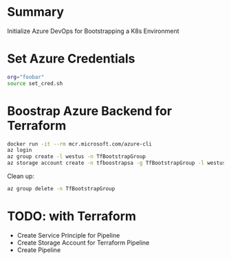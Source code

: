 # Summary
Initialize Azure DevOps for Bootstrapping a K8s Environment

# Set Azure Credentials
```bash
org="foobar"
source set_cred.sh
```

# Boostrap Azure Backend for Terraform
```bash
docker run -it --rm mcr.microsoft.com/azure-cli
az login
az group create -l westus -n TfBootstrapGroup
az storage account create -n tfboostrapsa -g TfBootstrapGroup -l westus --sku Standard_LRS

```
Clean up:
```bash
az group delete -n TfBootstrapGroup
```

# TODO: with Terraform
* Create Service Principle for Pipeline
* Create Storage Account for Terraform Pipeline
* Create Pipeline
